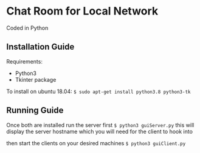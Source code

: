 # Chat Room for Local Network
Coded in Python

## Installation Guide
Requirements:
* Python3
* Tkinter package

To install on ubuntu 18.04:
`$ sudo apt-get install python3.8 python3-tk`

## Running Guide
Once both are installed run the server first
`$ python3 guiServer.py`
this will display the server hostname which you will need for the client to hook into

then start the clients on your desired machines
`$ python3 guiClient.py`